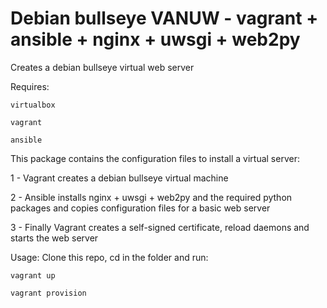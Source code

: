 #  Debian bullseye VANUW - vagrant + ansible + nginx + uwsgi + web2py

Creates a debian bullseye virtual web server

Requires:
 
	virtualbox
 
	vagrant
 
	ansible
 
This package contains the configuration files to install a virtual server: 

 1 - Vagrant creates a debian bullseye virtual machine
 
 2 - Ansible installs nginx + uwsgi + web2py and the required python packages and copies configuration files for a basic web server
 
 3 - Finally Vagrant creates a self-signed certificate, reload daemons and starts the web server

Usage:
  Clone this repo, cd in the folder and run:
    
    vagrant up
    
    vagrant provision
